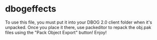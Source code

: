 # dbogeffects

To use this file, you must put it into your DBOG 2.0 client folder when it's unpacked. Once you place it there, use packeditor to repack the obj.pak files using the "Pack Object Export" button! Enjoy!
